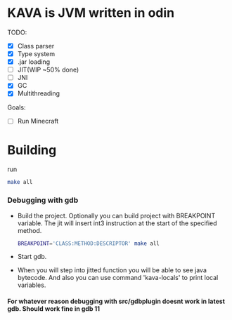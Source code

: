 # KAVA is JVM written in odin

TODO:
- [X] Class parser
- [X] Type system
- [X] .jar loading
- [ ] JIT(WIP ~50% done)
- [ ] JNI
- [X] GC
- [X] Multithreading

Goals:
- [ ] Run Minecraft

# Building 
run 
```sh
make all
```
### Debugging with gdb

- Build the project. 
Optionally you can build project with BREAKPOINT variable. The jit will insert int3 instruction at the start of the specified method. 
    ```sh
    BREAKPOINT='CLASS:METHOD:DESCRIPTOR' make all
    ```

- Start gdb. 
- When you will step into jitted function you will be able to see java bytecode. 
And also you can use command 'kava-locals' to print local variables.
#### For whatever reason debugging with src/gdbplugin doesnt work in latest gdb. Should work fine in gdb 11

